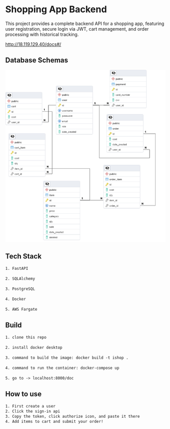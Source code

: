 # Shopping App Backend

This project provides a complete backend API for a shopping app, featuring user registration, secure login via JWT, cart management, and order processing with historical tracking.

<http://18.119.129.40/docs#/>

## Database Schemas

![ishop db](pics/ishop.png)

## Tech Stack
    1. FastAPI

    2. SQLAlchemy

    3. PostgreSQL

    4. Docker

    5. AWS Fargate

## Build
    1. clone this repo

    2. install docker desktop

    3. command to build the image: docker build -t ishop .

    4. command to run the container: docker-compose up

    5. go to -> localhost:8000/doc

## How to use

    1. First create a user
    2. Click the sign-in api
    3. Copy the token, click authorize icon, and paste it there
    4. Add items to cart and submit your order!